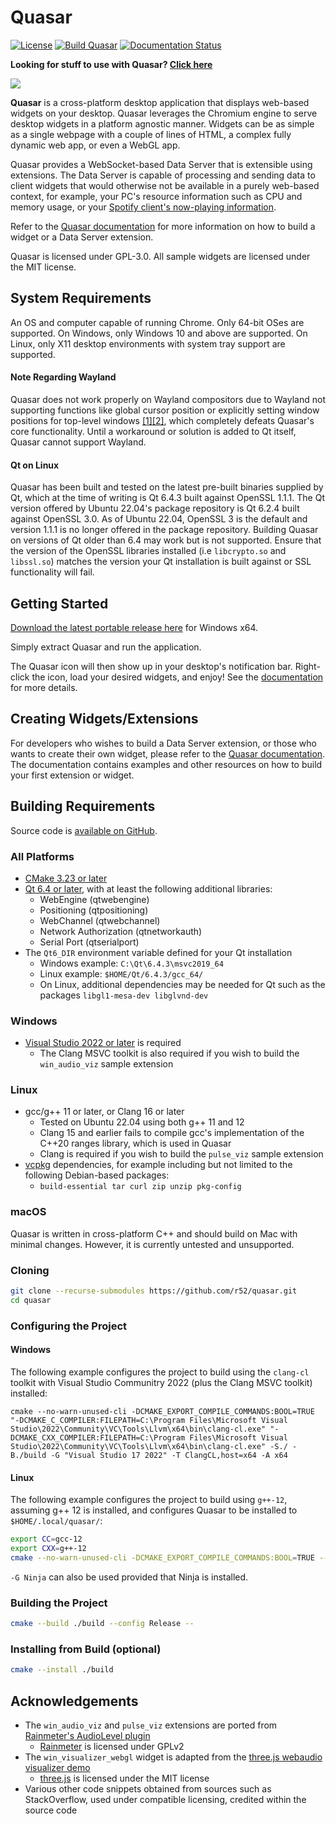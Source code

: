 # Quasar

[![License](https://img.shields.io/github/license/r52/quasar.svg)](https://github.com/r52/quasar/blob/master/LICENSE.txt)
[![Build Quasar](https://github.com/r52/quasar/actions/workflows/build.yml/badge.svg)](https://github.com/r52/quasar/actions/workflows/build.yml)
[![Documentation Status](https://readthedocs.org/projects/quasardoc/badge/?version=latest)](https://quasardoc.readthedocs.io/en/latest/?badge=latest)

**Looking for stuff to use with Quasar? [Click here](https://github.com/r52/things-for-quasar)**

![](https://i.imgur.com/NX2SNUD.png)

**Quasar** is a cross-platform desktop application that displays web-based widgets on your desktop. Quasar leverages the Chromium engine to serve desktop widgets in a platform agnostic manner. Widgets can be as simple as a single webpage with a couple of lines of HTML, a complex fully dynamic web app, or even a WebGL app.

Quasar provides a WebSocket-based Data Server that is extensible using extensions. The Data Server is capable of processing and sending data to client widgets that would otherwise not be available in a purely web-based context, for example, your PC's resource information such as CPU and memory usage, or your [Spotify client's now-playing information](https://github.com/r52/quasar-spotify-api).

Refer to the [Quasar documentation](https://quasardoc.readthedocs.io) for more information on how to build a widget or a Data Server extension.

Quasar is licensed under GPL-3.0. All sample widgets are licensed under the MIT license.

## System Requirements

An OS and computer capable of running Chrome. Only 64-bit OSes are supported. On Windows, only Windows 10 and above are supported. On Linux, only X11 desktop environments with system tray support are supported.

#### Note Regarding Wayland

Quasar does not work properly on Wayland compositors due to Wayland not supporting functions like global cursor position or explicitly setting window positions for top-level windows [[1]](https://bugreports.qt.io/browse/QTBUG-110119)[[2]](https://bugreports.qt.io/browse/QTBUG-86780), which completely defeats Quasar's core functionality. Until a workaround or solution is added to Qt itself, Quasar cannot support Wayland.

#### Qt on Linux

Quasar has been built and tested on the latest pre-built binaries supplied by Qt, which at the time of writing is Qt 6.4.3 built against OpenSSL 1.1.1. The Qt version offered by Ubuntu 22.04's package repository is Qt 6.2.4 built against OpenSSL 3.0. As of Ubuntu 22.04, OpenSSL 3 is the default and version 1.1.1 is no longer offered in the package repository. Building Quasar on versions of Qt older than 6.4 may work but is not supported. Ensure that the version of the OpenSSL libraries installed (i.e `libcrypto.so` and `libssl.so`) matches the version your Qt installation is built against or SSL functionality will fail.

## Getting Started

[Download the latest portable release here](https://github.com/r52/quasar/releases) for Windows x64.

Simply extract Quasar and run the application.

The Quasar icon will then show up in your desktop's notification bar. Right-click the icon, load your desired widgets, and enjoy! See the [documentation](https://quasardoc.readthedocs.io) for more details.

## Creating Widgets/Extensions

For developers who wishes to build a Data Server extension, or those who wants to create their own widget, please refer to the [Quasar documentation](https://quasardoc.readthedocs.io). The documentation contains examples and other resources on how to build your first extension or widget.

## Building Requirements

Source code is [available on GitHub](https://github.com/r52/quasar).

### All Platforms

- [CMake 3.23 or later](https://cmake.org/)
- [Qt 6.4 or later](http://www.qt.io/), with at least the following additional libraries:
  - WebEngine (qtwebengine)
  - Positioning (qtpositioning)
  - WebChannel (qtwebchannel)
  - Network Authorization (qtnetworkauth)
  - Serial Port (qtserialport)
- The `Qt6_DIR` environment variable defined for your Qt installation
  - Windows example: `C:\Qt\6.4.3\msvc2019_64`
  - Linux example: `$HOME/Qt/6.4.3/gcc_64/`
  - On Linux, additional dependencies may be needed for Qt such as the packages `libgl1-mesa-dev libglvnd-dev`

### Windows

- [Visual Studio 2022 or later](https://www.visualstudio.com/) is required
  - The Clang MSVC toolkit is also required if you wish to build the `win_audio_viz` sample extension

### Linux

- gcc/g++ 11 or later, or Clang 16 or later
  - Tested on Ubuntu 22.04 using both g++ 11 and 12
  - Clang 15 and earlier fails to compile gcc's implementation of the C++20 ranges library, which is used in Quasar
  - Clang is required if you wish to build the `pulse_viz` sample extension
- [vcpkg](https://github.com/microsoft/vcpkg) dependencies, for example including but not limited to the following Debian-based packages:
  - `build-essential tar curl zip unzip pkg-config`

### macOS

Quasar is written in cross-platform C++ and should build on Mac with minimal changes. However, it is currently untested and unsupported.

### Cloning

```bash
git clone --recurse-submodules https://github.com/r52/quasar.git
cd quasar
```

### Configuring the Project

#### Windows

The following example configures the project to build using the `clang-cl` toolkit with Visual Studio Communitry 2022 (plus the Clang MSVC toolkit) installed:

```pwsh
cmake --no-warn-unused-cli -DCMAKE_EXPORT_COMPILE_COMMANDS:BOOL=TRUE "-DCMAKE_C_COMPILER:FILEPATH=C:\Program Files\Microsoft Visual Studio\2022\Community\VC\Tools\Llvm\x64\bin\clang-cl.exe" "-DCMAKE_CXX_COMPILER:FILEPATH=C:\Program Files\Microsoft Visual Studio\2022\Community\VC\Tools\Llvm\x64\bin\clang-cl.exe" -S./ -B./build -G "Visual Studio 17 2022" -T ClangCL,host=x64 -A x64
```

#### Linux

The following example configures the project to build using `g++-12`, assuming g++ 12 is installed, and configures Quasar to be installed to `$HOME/.local/quasar/`:

```bash
export CC=gcc-12
export CXX=g++-12
cmake --no-warn-unused-cli -DCMAKE_EXPORT_COMPILE_COMMANDS:BOOL=TRUE --install-prefix $HOME/.local/ -S./ -B./build -G "Unix Makefiles"
```

`-G Ninja` can also be used provided that Ninja is installed.

### Building the Project

```bash
cmake --build ./build --config Release --
```

### Installing from Build (optional)

```bash
cmake --install ./build
```

## Acknowledgements

- The `win_audio_viz` and `pulse_viz` extensions are ported from [Rainmeter's AudioLevel plugin](https://github.com/rainmeter/rainmeter/blob/master/Plugins/PluginAudioLevel/)
  - [Rainmeter](https://github.com/rainmeter/rainmeter) is licensed under GPLv2
- The `win_visualizer_webgl` widget is adapted from the [three.js webaudio visualizer demo](https://threejs.org/examples/webaudio_visualizer.html)
  - [three.js](https://github.com/mrdoob/three.js) is licensed under the MIT license
- Various other code snippets obtained from sources such as StackOverflow, used under compatible licensing, credited within the source code
